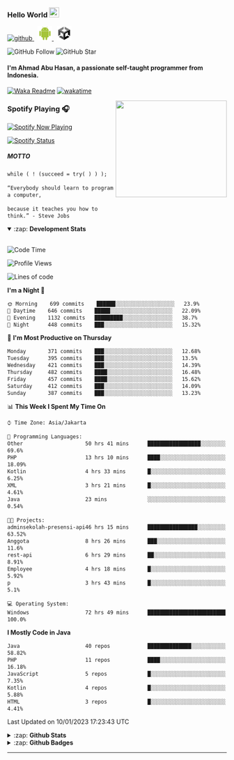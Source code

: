 ### Hello World <img src="https://github.com/eby8zevin/eby8zevin/blob/main/assets/Hi.gif"  width="23" height="23">

<p align="left">
  <a href="https://github.com/eby8zevin" target="_blank">
    <img src="https://github.com/eby8zevin/eby8zevin/blob/main/assets/GitHub.png" alt="github" width="33" height="33"/>
  </a>
  &nbsp;
  <a href="https://github.com/eby8zevin/QRBarcode" target="_blank">
    <img src="https://raw.githubusercontent.com/devicons/devicon/master/icons/android/android-plain.svg" alt="android" width="33" height="33"/>
  </a>
  &nbsp;
  <a href="https://github.com/eby8zevin/unity-ARMarker" target="_blank">
    <img src="https://raw.githubusercontent.com/devicons/devicon/master/icons/unity/unity-original.svg" alt="unity" width="33" height="33"/>
  </a>
</p>

![GitHub Follow](https://img.shields.io/github/followers/eby8zevin.svg?style=social&label=Follow)
![GitHub Star](https://img.shields.io/github/stars/eby8zevin?affiliations=OWNER%2CCOLLABORATOR&style=social&label=Star)

#### I'm Ahmad Abu Hasan, a passionate self-taught programmer from Indonesia.

[![Waka Readme](https://github.com/eby8zevin/eby8zevin/actions/workflows/anmol098.yml/badge.svg)](https://github.com/eby8zevin/eby8zevin/actions/workflows/anmol098.yml)
[![wakatime](https://wakatime.com/badge/user/bbcd646f-1daf-4865-a20e-46d4c803e6f8.svg)](https://wakatime.com/@bbcd646f-1daf-4865-a20e-46d4c803e6f8)

<img src="https://github.com/eby8zevin/eby8zevin/blob/main/assets/Octocat.png" width="255" height="222" align='right'>

### Spotify Playing 🎧

[<img src="https://spotify-now-playing-ahmadabuhasan.vercel.app/api/spotify-playing" alt="Spotify Now Playing" width="350" />](https://open.spotify.com/user/gr3y7pr12w9ol2dy2ccdb10e7)

[<img src="https://readme-spotify-status-ahmadabuhasan.vercel.app/api/run-spotify-status" alt="Spotify Status" width="350" />](https://open.spotify.com/user/gr3y7pr12w9ol2dy2ccdb10e7)

##### MOTTO

```
while ( ! (succeed = try( ) ) );

“Everybody should learn to program a computer,

because it teaches you how to think.” - Steve Jobs
```

<details open>
  <summary> :zap: <b>Development Stats</b> </summary>
<br/>

<!--START_SECTION:waka-->
![Code Time](http://img.shields.io/badge/Code%20Time-2%2C426%20hrs%2055%20mins-blue)

![Profile Views](http://img.shields.io/badge/Profile%20Views-5-blue)

![Lines of code](https://img.shields.io/badge/From%20Hello%20World%20I%27ve%20Written-241%20Thousand%20lines%20of%20code-blue)

**I'm a Night 🦉** 

```text
🌞 Morning    699 commits    ██████░░░░░░░░░░░░░░░░░░░   23.9% 
🌆 Daytime    646 commits    █████░░░░░░░░░░░░░░░░░░░░   22.09% 
🌃 Evening    1132 commits   █████████░░░░░░░░░░░░░░░░   38.7% 
🌙 Night      448 commits    ███░░░░░░░░░░░░░░░░░░░░░░   15.32%

```
📅 **I'm Most Productive on Thursday** 

```text
Monday       371 commits    ███░░░░░░░░░░░░░░░░░░░░░░   12.68% 
Tuesday      395 commits    ███░░░░░░░░░░░░░░░░░░░░░░   13.5% 
Wednesday    421 commits    ███░░░░░░░░░░░░░░░░░░░░░░   14.39% 
Thursday     482 commits    ████░░░░░░░░░░░░░░░░░░░░░   16.48% 
Friday       457 commits    ████░░░░░░░░░░░░░░░░░░░░░   15.62% 
Saturday     412 commits    ███░░░░░░░░░░░░░░░░░░░░░░   14.09% 
Sunday       387 commits    ███░░░░░░░░░░░░░░░░░░░░░░   13.23%

```


📊 **This Week I Spent My Time On** 

```text
⌚︎ Time Zone: Asia/Jakarta

💬 Programming Languages: 
Other                    50 hrs 41 mins      █████████████████░░░░░░░░   69.6% 
PHP                      13 hrs 10 mins      ████░░░░░░░░░░░░░░░░░░░░░   18.09% 
Kotlin                   4 hrs 33 mins       █░░░░░░░░░░░░░░░░░░░░░░░░   6.25% 
XML                      3 hrs 21 mins       █░░░░░░░░░░░░░░░░░░░░░░░░   4.61% 
Java                     23 mins             ░░░░░░░░░░░░░░░░░░░░░░░░░   0.54%

🐱‍💻 Projects: 
adminsekolah-presensi-api46 hrs 15 mins      ████████████████░░░░░░░░░   63.52% 
Anggota                  8 hrs 26 mins       ███░░░░░░░░░░░░░░░░░░░░░░   11.6% 
rest-api                 6 hrs 29 mins       ██░░░░░░░░░░░░░░░░░░░░░░░   8.91% 
Employee                 4 hrs 18 mins       █░░░░░░░░░░░░░░░░░░░░░░░░   5.92% 
p                        3 hrs 43 mins       █░░░░░░░░░░░░░░░░░░░░░░░░   5.1%

💻 Operating System: 
Windows                  72 hrs 49 mins      █████████████████████████   100.0%

```

**I Mostly Code in Java** 

```text
Java                     40 repos            ██████████████░░░░░░░░░░░   58.82% 
PHP                      11 repos            ████░░░░░░░░░░░░░░░░░░░░░   16.18% 
JavaScript               5 repos             █░░░░░░░░░░░░░░░░░░░░░░░░   7.35% 
Kotlin                   4 repos             █░░░░░░░░░░░░░░░░░░░░░░░░   5.88% 
HTML                     3 repos             █░░░░░░░░░░░░░░░░░░░░░░░░   4.41%

```



 Last Updated on 10/01/2023 17:23:43 UTC
<!--END_SECTION:waka-->

</details>

<details>
  <summary> :zap: <b>Github Stats</b> </summary>
<p align="center">:heart:</p>
<p align="center"><a href="https://github.com/eby8zevin">
  <img src="https://github-readme-stats.vercel.app/api?username=eby8zevin&show_icons=true&theme=dark&line_height=20">
  <img src="https://github-readme-stats.vercel.app/api/top-langs/?username=eby8zevin&layout=compact&theme=dark">
</a></p>
<p align="center">
  <a href="https://github.com/eby8zevin">
    <img src="https://github-readme-streak-stats.herokuapp.com/?user=eby8zevin&theme=dark"/>
  </a>
</p>
</details>

<details>
  <summary> :zap: <b>Github Badges</b> </summary>
  <br>
  <a href='https://archiveprogram.github.com/'><img src='https://raw.githubusercontent.com/acervenky/animated-github-badges/master/assets/acbadge.gif' width='40' height='40'></a> 
  <a href='https://docs.github.com/en/developers'><img src='https://raw.githubusercontent.com/acervenky/animated-github-badges/master/assets/devbadge.gif' width='40' height='40'></a> 
  <a href='https://github.com/pricing'><img src='https://raw.githubusercontent.com/acervenky/animated-github-badges/master/assets/pro.gif' width='40' height='40'></a> 
  <a href='https://stars.github.com/'><img src='https://raw.githubusercontent.com/acervenky/animated-github-badges/master/assets/starbadge.gif' width='35' height='35'></a> 
  <a href='https://docs.github.com/en/github/supporting-the-open-source-community-with-github-sponsors'><img src='https://raw.githubusercontent.com/acervenky/animated-github-badges/master/assets/sponsorbadge.gif' width='35' height='35'></a>
</details>

---
